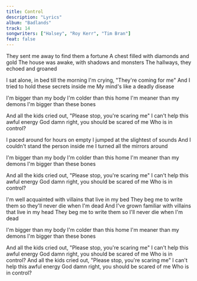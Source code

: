 ```yaml
---
title: Control
description: "Lyrics"
album: "Badlands"
track: 14
songwriters: ["Halsey", "Roy Kerr", "Tim Bran"]
feat: false
---
```


<p className="verse-one">
They sent me away to find them a fortune
A chest filled with diamonds and gold
The house was awake, with shadows and monsters
The hallways, they echoed and groaned

I sat alone, in bed till the morning
I'm crying, "They're coming for me"
And I tried to hold these secrets inside me
My mind's like a deadly disease

</p>

<p className="pre-chorus">
I'm bigger than my body
I'm colder than this home
I'm meaner than my demons
I'm bigger than these bones
</p>
<p className="chorus">
And all the kids cried out, "Please stop, you're scaring me"
I can't help this awful energy
God damn right, you should be scared of me
Who is in control?
</p>
<p className="verse-two">
I paced around for hours on empty
I jumped at the slightest of sounds
And I couldn't stand the person inside me
I turned all the mirrors around
</p>
<p className="pre-chorus">
I'm bigger than my body
I'm colder than this home
I'm meaner than my demons
I'm bigger than these bones
</p>
<p className="chorus">
And all the kids cried out, "Please stop, you're scaring me"
I can't help this awful energy
God damn right, you should be scared of me
Who is in control?
</p>

<p className="bridge">
I'm well acquainted with villains that live in my bed
They beg me to write them so they'll never die when I'm dead
And I've grown familiar with villains that live in my head
They beg me to write them so I'll never die when I'm dead
</p>
<p className="pre-chorus">
I'm bigger than my body
I'm colder than this home
I'm meaner than my demons
I'm bigger than these bones
</p>
<p className="chorus">
And all the kids cried out, "Please stop, you're scaring me"
I can't help this awful energy
God damn right, you should be scared of me
Who is in control?
And all the kids cried out, "Please stop, you're scaring me"
I can't help this awful energy
God damn right, you should be scared of me
Who is in control?
</p>
